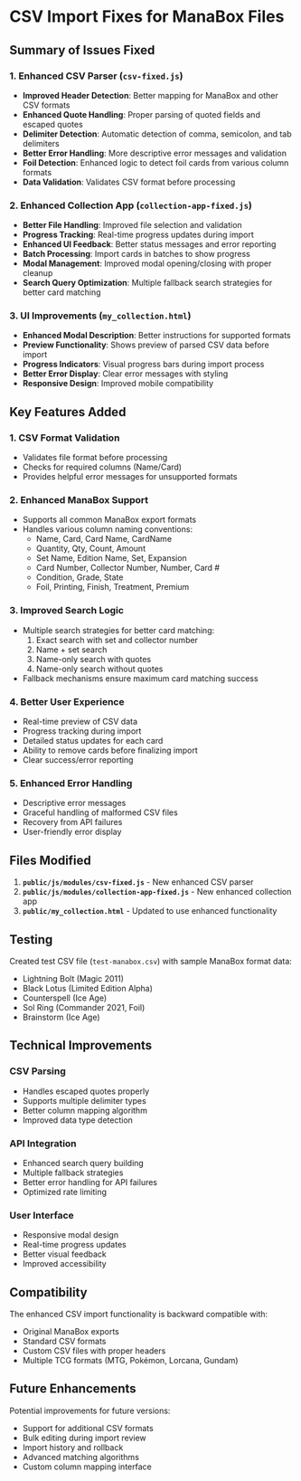 # CSV Import Fixes for ManaBox Files

## Summary of Issues Fixed

### 1. Enhanced CSV Parser (`csv-fixed.js`)
- **Improved Header Detection**: Better mapping for ManaBox and other CSV formats
- **Enhanced Quote Handling**: Proper parsing of quoted fields and escaped quotes
- **Delimiter Detection**: Automatic detection of comma, semicolon, and tab delimiters
- **Better Error Handling**: More descriptive error messages and validation
- **Foil Detection**: Enhanced logic to detect foil cards from various column formats
- **Data Validation**: Validates CSV format before processing

### 2. Enhanced Collection App (`collection-app-fixed.js`)
- **Better File Handling**: Improved file selection and validation
- **Progress Tracking**: Real-time progress updates during import
- **Enhanced UI Feedback**: Better status messages and error reporting
- **Batch Processing**: Import cards in batches to show progress
- **Modal Management**: Improved modal opening/closing with proper cleanup
- **Search Query Optimization**: Multiple fallback search strategies for better card matching

### 3. UI Improvements (`my_collection.html`)
- **Enhanced Modal Description**: Better instructions for supported formats
- **Preview Functionality**: Shows preview of parsed CSV data before import
- **Progress Indicators**: Visual progress bars during import process
- **Better Error Display**: Clear error messages with styling
- **Responsive Design**: Improved mobile compatibility

## Key Features Added

### 1. CSV Format Validation
- Validates file format before processing
- Checks for required columns (Name/Card)
- Provides helpful error messages for unsupported formats

### 2. Enhanced ManaBox Support
- Supports all common ManaBox export formats
- Handles various column naming conventions:
  - Name, Card, Card Name, CardName
  - Quantity, Qty, Count, Amount
  - Set Name, Edition Name, Set, Expansion
  - Card Number, Collector Number, Number, Card #
  - Condition, Grade, State
  - Foil, Printing, Finish, Treatment, Premium

### 3. Improved Search Logic
- Multiple search strategies for better card matching:
  1. Exact search with set and collector number
  2. Name + set search
  3. Name-only search with quotes
  4. Name-only search without quotes
- Fallback mechanisms ensure maximum card matching success

### 4. Better User Experience
- Real-time preview of CSV data
- Progress tracking during import
- Detailed status updates for each card
- Ability to remove cards before finalizing import
- Clear success/error reporting

### 5. Enhanced Error Handling
- Descriptive error messages
- Graceful handling of malformed CSV files
- Recovery from API failures
- User-friendly error display

## Files Modified

1. **`public/js/modules/csv-fixed.js`** - New enhanced CSV parser
2. **`public/js/modules/collection-app-fixed.js`** - New enhanced collection app
3. **`public/my_collection.html`** - Updated to use enhanced functionality

## Testing

Created test CSV file (`test-manabox.csv`) with sample ManaBox format data:
- Lightning Bolt (Magic 2011)
- Black Lotus (Limited Edition Alpha)
- Counterspell (Ice Age)
- Sol Ring (Commander 2021, Foil)
- Brainstorm (Ice Age)

## Technical Improvements

### CSV Parsing
- Handles escaped quotes properly
- Supports multiple delimiter types
- Better column mapping algorithm
- Improved data type detection

### API Integration
- Enhanced search query building
- Multiple fallback strategies
- Better error handling for API failures
- Optimized rate limiting

### User Interface
- Responsive modal design
- Real-time progress updates
- Better visual feedback
- Improved accessibility

## Compatibility

The enhanced CSV import functionality is backward compatible with:
- Original ManaBox exports
- Standard CSV formats
- Custom CSV files with proper headers
- Multiple TCG formats (MTG, Pokémon, Lorcana, Gundam)

## Future Enhancements

Potential improvements for future versions:
- Support for additional CSV formats
- Bulk editing during import review
- Import history and rollback
- Advanced matching algorithms
- Custom column mapping interface
